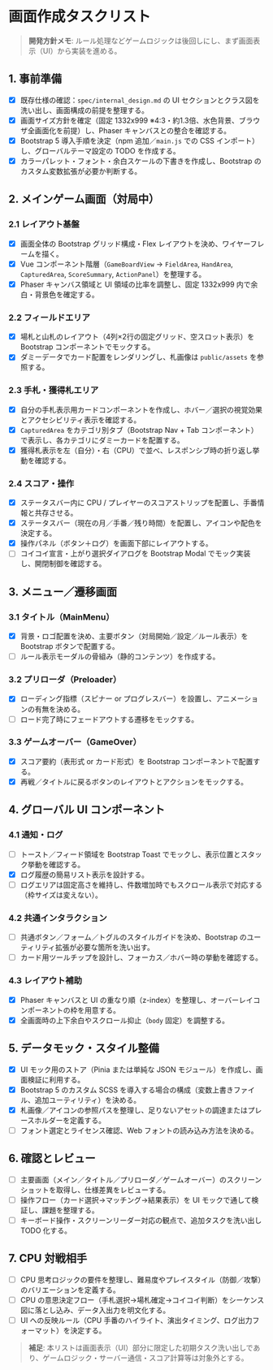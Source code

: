 # 画面作成タスクリスト

> **開発方針メモ**: ルール処理などゲームロジックは後回しにし、まず画面表示（UI）から実装を進める。

## 1. 事前準備
- [x] 既存仕様の確認：`spec/internal_design.md` の UI セクションとクラス図を洗い出し、画面構成の前提を整理する。
- [x] 画面サイズ方針を確定（固定 1332x999 ※4:3・約1.3倍、水色背景、ブラウザ全画面化を前提）し、Phaser キャンバスとの整合を確認する。
- [x] Bootstrap 5 導入手順を決定（npm 追加／`main.js` での CSS インポート）し、グローバルテーマ設定の TODO を作成する。
- [x] カラーパレット・フォント・余白スケールの下書きを作成し、Bootstrap のカスタム変数拡張が必要か判断する。

## 2. メインゲーム画面（対局中）
### 2.1 レイアウト基盤
- [x] 画面全体の Bootstrap グリッド構成・Flex レイアウトを決め、ワイヤーフレームを描く。
- [x] Vue コンポーネント階層（`GameBoardView` → `FieldArea`, `HandArea`, `CapturedArea`, `ScoreSummary`, `ActionPanel`）を整理する。
- [x] Phaser キャンバス領域と UI 領域の比率を調整し、固定 1332x999 内で余白・背景色を確定する。

### 2.2 フィールドエリア
- [x] 場札と山札のレイアウト（4列×2行の固定グリッド、空スロット表示）を Bootstrap コンポーネントでモックする。
- [x] ダミーデータでカード配置をレンダリングし、札画像は `public/assets` を参照する。

### 2.3 手札・獲得札エリア
- [x] 自分の手札表示用カードコンポーネントを作成し、ホバー／選択の視覚効果とアクセシビリティ表示を確認する。
- [x] `CapturedArea` をカテゴリ別タブ（Bootstrap Nav + Tab コンポーネント）で表示し、各カテゴリにダミーカードを配置する。
- [x] 獲得札表示を左（自分）・右（CPU）で並べ、レスポンシブ時の折り返し挙動を確認する。

### 2.4 スコア・操作
- [x] ステータスバー内に CPU / プレイヤーのスコアストリップを配置し、手番情報と共存させる。
- [x] ステータスバー（現在の月／手番／残り時間）を配置し、アイコンや配色を決定する。
- [x] 操作パネル（ボタン＋ログ）を画面下部にレイアウトする。
- [ ] コイコイ宣言・上がり選択ダイアログを Bootstrap Modal でモック実装し、開閉制御を確認する。

## 3. メニュー／遷移画面
### 3.1 タイトル（MainMenu）
- [x] 背景・ロゴ配置を決め、主要ボタン（対局開始／設定／ルール表示）を Bootstrap ボタンで配置する。
- [ ] ルール表示モーダルの骨組み（静的コンテンツ）を作成する。

### 3.2 プリローダ（Preloader）
- [x] ローディング指標（スピナー or プログレスバー）を設置し、アニメーションの有無を決める。
- [ ] ロード完了時にフェードアウトする遷移をモックする。

### 3.3 ゲームオーバー（GameOver）
- [x] スコア要約（表形式 or カード形式）を Bootstrap コンポーネントで配置する。
- [x] 再戦／タイトルに戻るボタンのレイアウトとアクションをモックする。

## 4. グローバル UI コンポーネント
### 4.1 通知・ログ
- [ ] トースト／フィード領域を Bootstrap Toast でモックし、表示位置とスタック挙動を確認する。
- [x] ログ履歴の簡易リスト表示を設計する。
- [ ] ログエリアは固定高さを維持し、件数増加時でもスクロール表示で対応する（枠サイズは変えない）。

### 4.2 共通インタラクション
- [ ] 共通ボタン／フォーム／トグルのスタイルガイドを決め、Bootstrap のユーティリティ拡張が必要な箇所を洗い出す。
- [ ] カード用ツールチップを設計し、フォーカス／ホバー時の挙動を確認する。

### 4.3 レイアウト補助
- [x] Phaser キャンバスと UI の重なり順（z-index）を整理し、オーバーレイコンポーネントの枠を用意する。
- [x] 全画面時の上下余白やスクロール抑止（`body` 固定）を調整する。

## 5. データモック・スタイル整備
- [x] UI モック用のストア（Pinia または単純な JSON モジュール）を作成し、画面検証に利用する。
- [x] Bootstrap 5 のカスタム SCSS を導入する場合の構成（変数上書きファイル、追加ユーティリティ）を決める。
- [x] 札画像／アイコンの参照パスを整理し、足りないアセットの調達またはプレースホルダーを定義する。
- [ ] フォント選定とライセンス確認、Web フォントの読み込み方法を決める。

## 6. 確認とレビュー
- [ ] 主要画面（メイン／タイトル／プリローダ／ゲームオーバー）のスクリーンショットを取得し、仕様差異をレビューする。
- [ ] 操作フロー（カード選択→マッチング→結果表示）を UI モックで通して検証し、課題を整理する。
- [ ] キーボード操作・スクリーンリーダー対応の観点で、追加タスクを洗い出し TODO 化する。

## 7. CPU 対戦相手
- [ ] CPU 思考ロジックの要件を整理し、難易度やプレイスタイル（防御／攻撃）のバリエーションを定義する。
- [ ] CPU の意思決定フロー（手札選択→場札確定→コイコイ判断）をシーケンス図に落とし込み、データ入出力を明文化する。
- [ ] UI への反映ルール（CPU 手番のハイライト、演出タイミング、ログ出力フォーマット）を決定する。

> **補足**: 本リストは画面表示（UI）部分に限定した初期タスク洗い出しであり、ゲームロジック・サーバー通信・スコア計算等は対象外とする。
